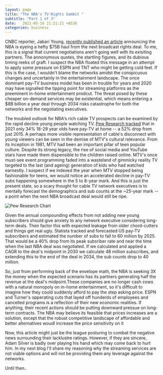 ```yaml
---
layout: page
title: "The NBA's TV-Rights Gambit "
subtitle: "Part 1 of 3"
date:   2021-05-16 21:21:21 +0530
categories: business
---
```



CNBC reporter, Jabari Young, [recently published an article](https://www.cnbc.com/2021/03/22/nba-is-next-up-for-a-big-rights-increase-and-75-billion-is-the-price.html#:~:text=Early%20thinking%20within%20league%20circles,partners%20Turner%20Sports%20and%20ESPN.) announcing the NBA is eyeing a hefty $75B haul from the next broadcast rights deal.
To me, this is a signal that current negotiations aren't going well with its exisiting partners. The annonymous quotes, the startling figures, and its dubious timing reeks of graft.
I suspect the NBA floated this message in an attempt to apply some pressure on ESPN and TNT who might be getting cold feet. If this is the case, I wouldn't blame the networks amidst the conspicuous changes and uncertainly in the entertainment landscape. The once dominant pay-TV business model has been in trouble for years and 2020 may have signalled the tipping point for streaming platforms as the preeminent in-home entertainment prodcut. The threat posed by these cheaper on-demand services may be existential, which means entering a $8B billion a year deal through 2034 risks catastrophe for both the networks and the negotiating executives.

The troubled outlook for NBA's rich cable TV prospects can be examined by the rapid decline young people watching TV. [Pew Research tracked](https://www.pewresearch.org/fact-tank/2021/03/17/cable-and-satellite-tv-use-has-dropped-dramatically-in-the-u-s-since-2015/) that in 2021 only 34% 18-29 year olds have pay-TV at home -- a 52% drop from just 2015. A perhaps more visible representation of cable's disconnect with young viewers can be seen in the demise of MTV's cultural relevance. From its inception in 1981,
MTV had been an important pillar of teen popular culture. Despite its strong legacy, the rise of social media and YouTube stars have made them dispensible to the children raised online. MTV's once must-see event programming faded into a wasteland of gimmicky reality TV targeted to the last (and ageing) generation of kids who had watched earnestly.
I suspect if we indexed the year when MTV stopped being fashionable for teens, we would notice an accelerated decline in pay-TV subs happening somewhere in
the 5 to 8-year mark. And this is just the present state, so a scary thought for cable TV network executives is to mentally forecast the demographics and sub counts at the ~25-year mark --a point when the next NBA broadcast deal would still be ripe.  


![Pew Research Chart](https://www.pewresearch.org/wp-content/uploads/2021/03/FT_21.03.03_TechAdoptionCable_2.png?resize=400,360)
  
  
Given the annual compounding effects from not adding new young subscribers should give anxiety to any network executive considering long-term deals. Then factor this with
 expected leakage from older chord-cutters and things get real ugly. Statista tracked and forecasted US pay-TV subscribers and estimated the number of subs to fall to 60 million by 2025. That would be a 40% drop from its peak subsriber rate and near the time when the last NBA deal was negotiated. If we calculated and applied a CAGR to the deal's midpoint in 2030 we calculate 48 million subscribes, and extending this to the end of the deal in 2034, the sub counts drop to 40 million. 

So, just from performing back of the envelope math, the NBA is seeking 3X the money when the expected scenario has its partners generating half the revenue at the deal's midpoint.These companies are no longer cash cows with a natural monopoly on in-home entertainment, so it's difficult to imagine how they could suddenly afford to pay the step asking price. ESPN and Turner's opperating cuts that layed off hunderds of employees and cancelled programs is a reflection of their new economic realities. If anything, their recent actions should be putting downward pressue on long-term contracts. The NBA may believe its feasible that prices increases are a solution, except that the robust competitive landscape of affordable and better alternatives woudl increase the price sensitivity on it

Now, this article might just be the league posturing to combat the negative news surrounding their lacklustre ratings. However, if they are sincere, Adam Silver is badly over playing his hand which may come back to hurt him. In my next blog I'll share my reasoning why the streaming services are not viable options and will not be providing them any leverage against the networks.

Until then..


